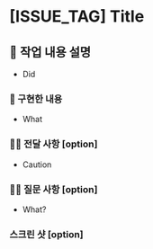 # [ISSUE_TAG] Title

## 🔨 작업 내용 설명

- Did

### 📑 구현한 내용

- What

### 💁‍♂️ 전달 사항 [option]

- Caution

### 🙋‍♂️ 질문 사항 [option]

- What?

### 스크린 샷 [option]
